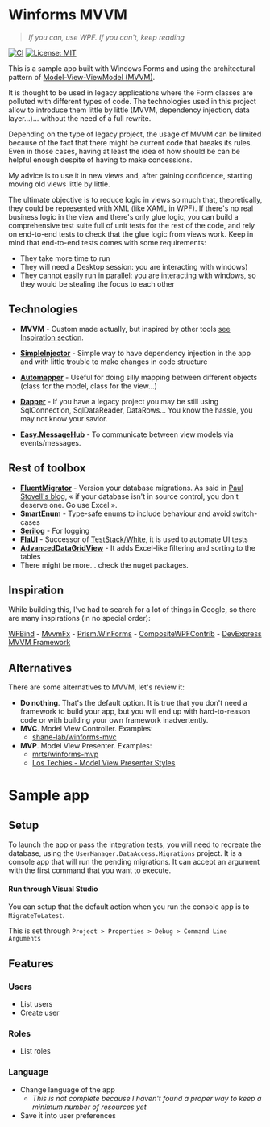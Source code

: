 # Winforms MVVM

> *If you can, use WPF. If you can't, keep reading*

[![CI](https://github.com/abravodev/winforms-mvvm/actions/workflows/main.yml/badge.svg)](https://github.com/abravodev/winforms-mvvm/actions/workflows/main.yml)
[![License: MIT](https://img.shields.io/badge/License-MIT-yellow.svg)](https://opensource.org/licenses/MIT)

This is a sample app built with Windows Forms and using the architectural pattern of [Model-View-ViewModel (MVVM)](https://docs.microsoft.com/en-us/archive/msdn-magazine/2009/february/patterns-wpf-apps-with-the-model-view-viewmodel-design-pattern).

It is thought to be used in legacy applications where the Form classes are polluted with different types of code.
The technologies used in this project allow to introduce them little by little (MVVM, dependency injection, data layer...)... without the need of a full rewrite.

Depending on the type of legacy project, the usage of MVVM can be limited because of the fact that there might be current code that breaks its rules. Even in those cases, having at least the idea of how should be can be helpful enough despite of having to make concessions.

My advice is to use it in new views and, after gaining confidence, starting moving old views little by little.

The ultimate objective is to reduce logic in views so much that, theoretically, they could be represented with XML (like XAML in WPF). If there's no real business logic in the view and there's only glue logic, you can build a comprehensive test suite full of unit tests for the rest of the code, and rely on end-to-end tests to check that the glue logic from views work.
Keep in mind that end-to-end tests comes with some requirements:
- They take more time to run
- They will need a Desktop session: you are interacting with windows)
- They cannot easily run in parallel: you are interacting with windows, so they would be stealing the focus to each other

## Technologies
- **MVVM** - Custom made actually, but inspired by other tools [see Inspiration section](#Inspiration).

- **[SimpleInjector](https://simpleinjector.org/)** - Simple way to have dependency injection in the app and with little trouble to make changes in code structure
- **[Automapper](https://automapper.org/)** - Useful for doing silly mapping between different objects (class for the model, class for the view...)
- **[Dapper](https://stackexchange.github.io/Dapper/)** - If you have a legacy project you may be still using SqlConnection, SqlDataReader, DataRows... You know the hassle, you may not know your savior.
- **[Easy.MessageHub](https://github.com/NimaAra/Easy.MessageHub)** - To communicate between view models via events/messages.

## Rest of toolbox
- **[FluentMigrator](https://fluentmigrator.github.io/)** - Version your database migrations. As said in [Paul Stovell's blog](https://paulstovell.com/database-deployment/), « if your database isn't in source control, you don't deserve one. Go use Excel ».
- **[SmartEnum](https://github.com/ardalis/SmartEnum)** - Type-safe enums to include behaviour and avoid switch-cases
- **[Serilog](https://serilog.net/)** - For logging
- **[FlaUI](https://github.com/FlaUI/FlaUI)** - Successor of [TestStack/White](https://github.com/TestStack/White), it is used to automate UI tests
- **[AdvancedDataGridView](https://github.com/davidegironi/advanceddatagridview)** - It adds Excel-like filtering and sorting to the tables
- There might be more... check the nuget packages.

## Inspiration
While building this, I've had to search for a lot of things in Google, so there are many inspirations (in no special order):

[WFBind](https://github.com/mareklinka/WFBind) - [MvvmFx](https://github.com/MvvmFx/MvvmFx) - [Prism.WinForms](https://github.com/imasm/Prism.WinForms) - [CompositeWPFContrib](http://compositewpfcontrib.codeplex.com/) - [DevExpress MVVM Framework](https://docs.devexpress.com/WPF/15112/mvvm-framework)

## Alternatives
There are some alternatives to MVVM, let's review it:
- **Do nothing**. That's the default option. It is true that you don't need a framework to build your app, but you will end up with hard-to-reason code or with building your own framework inadvertently.
- **MVC**. Model View Controller. Examples:
	- [shane-lab/winforms-mvc](https://github.com/shane-lab/winforms-mvc)
- **MVP**. Model View Presenter. Examples:
	- [mrts/winforms-mvp](https://github.com/mrts/winforms-mvp)
	- [Los Techies - Model View Presenter Styles](https://lostechies.com/derekgreer/2008/11/23/model-view-presenter-styles/)

# Sample app
## Setup
To launch the app or pass the integration tests, you will need to recreate the database, using the `UserManager.DataAccess.Migrations` project. It is a console app that will run the pending migrations. It can accept an argument with the first command that you want to execute.

#### Run through Visual Studio
You can setup that the default action when you run the console app is to `MigrateToLatest`.

This is set through `Project > Properties > Debug > Command Line Arguments`

## Features
### Users
- List users
- Create user
### Roles
- List roles
### Language
- Change language of the app
	- *This is not complete because I haven't found a proper way to keep a minimum number of resources yet*
- Save it into user preferences